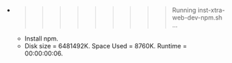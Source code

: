 * >>>>>>>>> Running inst-xtra-web-dev-npm.sh ...
  * Install npm.
  * Disk size = 6481492K. Space Used = 8760K. Runtime = 00:00:00:06.
